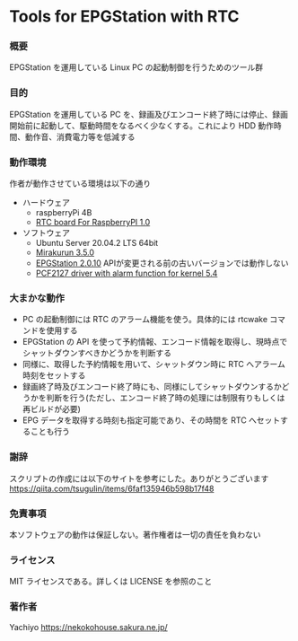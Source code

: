 # Tools for EPGStation with RTC

### 概要
EPGStation を運用している Linux PC の起動制御を行うためのツール群

### 目的
EPGStation を運用している PC を、録画及びエンコード終了時には停止、録画開始前に起動して、駆動時間をなるべく少なくする。これにより HDD 動作時間、動作音、消費電力等を低減する

### 動作環境
作者が動作させている環境は以下の通り
* ハードウェア
  * raspberryPi 4B
  * [RTC board For RaspberryPI 1.0](https://nekokohouse.sakura.ne.jp/raspi/#rasp_rtc)
* ソフトウェア
  * Ubuntu Server 20.04.2 LTS 64bit
  * [Mirakurun 3.5.0](https://github.com/Chinachu/Mirakurun)
  * [EPGStation 2.0.10](https://github.com/l3tnun/EPGStation) APIが変更される前の古いバージョンでは動作しない
  * [PCF2127 driver with alarm function for kernel 5.4](https://github.com/nekokomaru/pcf2127mod)

### 大まかな動作
* PC の起動制御には RTC のアラーム機能を使う。具体的には rtcwake コマンドを使用する
* EPGStation の API を使って予約情報、エンコード情報を取得し、現時点でシャットダウンすべきかどうかを判断する
* 同様に、取得した予約情報を用いて、シャットダウン時に RTC へアラーム時刻をセットする
* 録画終了時及びエンコード終了時にも、同様にしてシャットダウンするかどうかを判断を行う(ただし、エンコード終了時の処理には制限有りもしくは再ビルドが必要)
* EPG データを取得する時刻も指定可能であり、その時間を RTC へセットすることも行う

### 謝辞
スクリプトの作成には以下のサイトを参考にした。ありがとうございます  
<https://qiita.com/tsugulin/items/6faf135946b598b17f48>

### 免責事項
本ソフトウェアの動作は保証しない。著作権者は一切の責任を負わない

### ライセンス
MIT ライセンスである。詳しくは LICENSE を参照のこと

### 著作者
Yachiyo <https://nekokohouse.sakura.ne.jp/>
